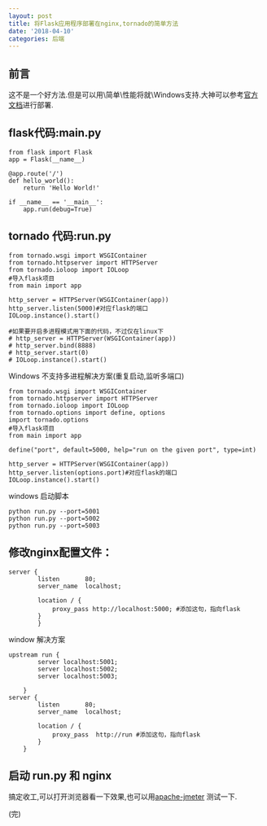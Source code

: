 ```yaml
---
layout: post
title: 将Flask应用程序部署在nginx,tornado的简单方法
date: '2018-04-10'
categories: 后端
---
```


## 前言

这不是一个好方法.但是可以用\简单\性能将就\Windows支持.大神可以参考[官方文档](http://flask.pocoo.org/docs/0.12/deploying/#deployment)进行部署.

## flask代码:main.py

```
from flask import Flask  
app = Flask(__name__)  
 
@app.route('/')  
def hello_world():  
    return 'Hello World!'  
  
if __name__ == '__main__':  
    app.run(debug=True)  
```

## tornado 代码:run.py

```
from tornado.wsgi import WSGIContainer  
from tornado.httpserver import HTTPServer  
from tornado.ioloop import IOLoop  
#导入flask项目  
from main import app  
  
http_server = HTTPServer(WSGIContainer(app))  
http_server.listen(5000)#对应flask的端口  
IOLoop.instance().start()  
  
#如果要开启多进程模式用下面的代码，不过仅在linux下 
# http_server = HTTPServer(WSGIContainer(app))  
# http_server.bind(8888)  
# http_server.start(0)  
# IOLoop.instance().start()  
```

Windows 不支持多进程解决方案(重复启动,监听多端口)

```
from tornado.wsgi import WSGIContainer  
from tornado.httpserver import HTTPServer  
from tornado.ioloop import IOLoop  
from tornado.options import define, options
import tornado.options
#导入flask项目  
from main import app  

define("port", default=5000, help="run on the given port", type=int)
  
http_server = HTTPServer(WSGIContainer(app))  
http_server.listen(options.port)#对应flask的端口  
IOLoop.instance().start()  
```

windows 启动脚本

```
python run.py --port=5001
python run.py --port=5002
python run.py --port=5003
```

## 修改nginx配置文件：

```
server {  
        listen       80; 
        server_name  localhost;  
   
        location / {   
            proxy_pass http://localhost:5000; #添加这句，指向flask  
        } 
        }
```

window 解决方案

```
upstream run {
        server localhost:5001;
        server localhost:5002;
		server localhost:5003;

    }
server {  
        listen       80; 
        server_name  localhost;  
  
        location / {  
            proxy_pass  http://run #添加这句，指向flask  
        } 
    }
```

## 启动 run.py 和 nginx

搞定收工,可以打开浏览器看一下效果,也可以用[apache-jmeter](https://jmeter.apache.org/) 测试一下.

(完)